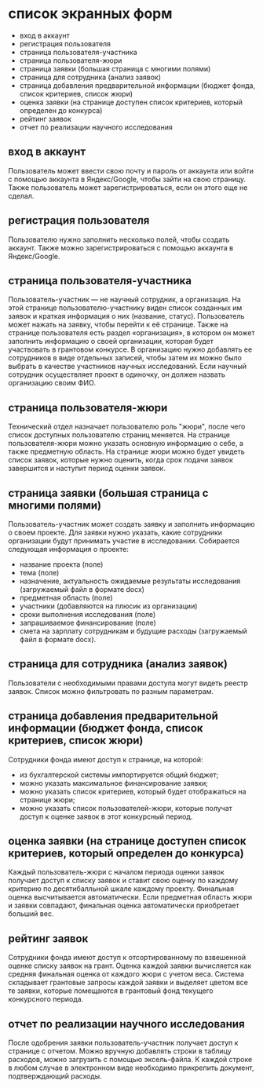 # список экранных форм
- вход в аккаунт
- регистрация пользователя
- страница пользователя-участника
- страница пользователя-жюри
- страница заявки (большая страница с многими полями)
- страница для сотрудника (анализ заявок)
- страница добавления предварительной информации (бюджет фонда, список критериев, список жюри)
- оценка заявки (на странице доступен список критериев, который определен до конкурса)
- рейтинг заявок
- отчет по реализации научного исследования

## вход в аккаунт
Пользователь может ввести свою почту и пароль от аккаунта или войти с помощью аккаунта в Яндекс/Google, чтобы зайти на свою страницу. Также пользователь может зарегистрироваться, если он этого еще не сделал.

## регистрация пользователя
Пользователю нужно заполнить несколько полей, чтобы создать аккаунт. Также можно зарегистрироваться с помощью аккаунта в Яндекс/Google.

## страница пользователя-участника
Пользователь-участник — не научный сотрудник, а организация. На этой странице пользователю-участнику виден список созданных им заявок и краткая информация о них (название, статус). Пользователь может нажать на заявку, чтобы перейти к её странице. Также на странице пользователя есть раздел «организация», в котором он может заполнить информацию о своей организации, которая будет участвовать в грантовом конкурсе. В организацию нужно добавлять ее сотрудников в виде отдельных записей, чтобы затем их можно было выбрать в качестве участников научных исследований. Если научный сотрудник осуществляет проект в одиночку, он должен назвать организацию своим ФИО.

## страница пользователя-жюри
Технический отдел назначает пользователю роль "жюри", после чего список доступных пользователю страниц меняется. На странице пользователя-жюри можно указать основную информацию о себе, а также предметную область. На странице жюри можно будет увидеть список заявок, которые нужно оценить, когда срок подачи заявок завершится и наступит период оценки заявок.
## страница заявки (большая страница с многими полями)
Пользователь-участник может создать заявку и заполнить информацию о своем проекте. Для заявки нужно указать, какие сотрудники организации будут принимать участие в исследовании. Собирается следующая информация о проекте:
- название проекта (поле)
- тема (поле)
- назначение, актуальность ожидаемые результаты исследования (загружаемый файл в формате docx)
- предметная область (поле)
- участники (добавляются на плюсик из организации)
- сроки выполнения исследования (поле)
- запрашиваемое финансирование (поле)
- смета на зарплату сотрудникам и будущие расходы (загружаемый файл в формате docx).
## страница для сотрудника (анализ заявок)
Пользователи с необходимыми правами доступа могут видеть реестр заявок. Список можно фильтровать по разным параметрам.
## страница добавления предварительной информации (бюджет фонда, список критериев, список жюри)
Сотрудники фонда имеют доступ к странице, на которой:
- из бухгалтерской системы импортируется общий бюджет;
- можно указать максимальное финансирование заявки;
- можно указать список критериев, который будет отображаться на странице жюри;
- можно указать список пользователей-жюри, которые получат доступ к оценке заявок в этот конкурсный период.
## оценка заявки (на странице доступен список критериев, который определен до конкурса)
Каждый пользователь-жюри с началом периода оценки заявок получает доступ к списку заявок и ставит свою оценку по каждому критерию по десятибалльной шкале каждому проекту. Финальная оценка высчитывается автоматически. Если предметная область жюри и заявки совпадают, финальная оценка автоматически приобретает больший вес.
## рейтинг заявок
Сотрудники фонда имеют доступ к отсортированному по взвешенной оценке списку заявок на грант. Оценка каждой заявки вычисляется как средняя финальная оценка от каждого жюри с учетом веса. Система складывает грантовые запросы каждой заявки и выделяет цветом все те заявки, которые помещаются в грантовый фонд текущего конкурсного периода.
## отчет по реализации научного исследования
После одобрения заявки пользователь-участник получает доступ к странице с отчетом. Можно вручную добавлять строки в таблицу расходов, можно загрузить с помощью эксель-файла. К каждой строке в любом случае в электронном виде необходимо прикрепить документ, подтверждающий расходы.